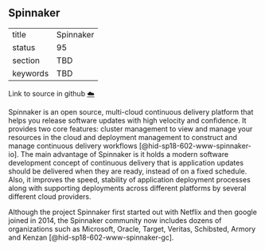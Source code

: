 ## Spinnaker


|          |           |
| -------- | --------- |
| title    | Spinnaker |
| status   | 95        |
| section  | TBD       |
| keywords | TBD       |

Link to source in github [:cloud:](https://github.com/cloudmesh/technologies/blob/master/chapters/incomming/abstract-spinnaker.md)



Spinnaker is an open source, multi-cloud continuous delivery platform
that helps you release software updates with high velocity and
confidence. It provides two core features: cluster management to view
and manage your resources in the cloud and deployment management to
construct and manage continuous delivery
workflows [@hid-sp18-602-www-spinnaker-io]. The main advantage of
Spinnaker is it holds a modern software development concept of
continuous delivery that is application updates should be delivered when
they are ready, instead of on a fixed schedule. Also, it improves the
speed, stability of application deployment processes along with
supporting deployments across different platforms by several different
cloud providers.

Although the project Spinnaker first started out with Netflix and then
google joined in 2014, the Spinnaker community now includes dozens of
organizations such as Microsoft, Oracle, Target, Veritas, Schibsted,
Armory and Kenzan [@hid-sp18-602-www-spinnaker-gc].
